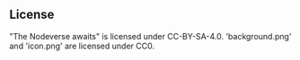 ## License
"The Nodeverse awaits" is licensed under CC-BY-SA-4.0. 'background.png' and
'icon.png' are licensed under CC0.
